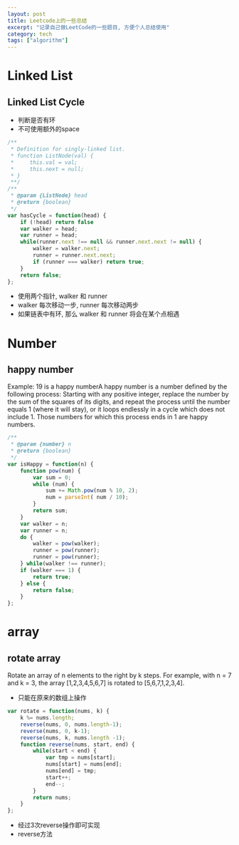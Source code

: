 ```yaml
---
layout: post
title: Leetcode上的一些总结
excerpt: "记录自己做LeetCode的一些题目, 方便个人总结使用"
category: tech
tags: ["algorithm"]
---
```


# Linked List

## Linked List Cycle
- 判断是否有环
- 不可使用额外的space

```javascript
/**
 * Definition for singly-linked list.
 * function ListNode(val) {
 *     this.val = val;
 *     this.next = null;
 * }
 **/
/**
 * @param {ListNode} head
 * @return {boolean}
 */
var hasCycle = function(head) {
    if (!head) return false
    var walker = head;
    var runner = head;
    while(runner.next !== null && runner.next.next != null) {
        walker = walker.next;
        runner = runner.next.next;
        if (runner === walker) return true;
    }
    return false;
};
```
- 使用两个指针, walker 和 runner
- walker 每次移动一步, runner 每次移动两步
- 如果链表中有环, 那么 walker 和 runner 将会在某个点相遇


# Number
## happy number
Example: 19 is a happy numberA happy number is a number defined by the following process: Starting with any positive integer, replace the number by the sum of the squares of its digits, and repeat the process until the number equals 1 (where it will stay), or it loops endlessly in a cycle which does not include 1. Those numbers for which this process ends in 1 are happy numbers.

```javascript
/**
 * @param {number} n
 * @return {boolean}
 */
var isHappy = function(n) {
    function pow(num) {
        var sum = 0;
        while (num) {
            sum += Math.pow(num % 10, 2);
            num = parseInt( num / 10);
        }
        return sum;
    }
    var walker = n;
    var runner = n;
    do {
        walker = pow(walker);
        runner = pow(runner);
        runner = pow(runner);
    } while(walker !== runner);
    if (walker === 1) {
        return true;
    } else {
        return false;
    }
};
```

# array
## rotate array
Rotate an array of n elements to the right by k steps.
For example, with n = 7 and k = 3, the array [1,2,3,4,5,6,7] is rotated to [5,6,7,1,2,3,4].
- 只能在原来的数组上操作

```javascript
var rotate = function(nums, k) {
    k %= nums.length;
    reverse(nums, 0, nums.length-1);
    reverse(nums, 0, k-1);
    reverse(nums, k, nums.length -1);
    function reverse(nums, start, end) {
        while(start < end) {
            var tmp = nums[start];
            nums[start] = nums[end];
            nums[end] = tmp;
            start++;
            end--;
        }
        return nums;
    }
};
```

- 经过3次reverse操作即可实现
- reverse方法